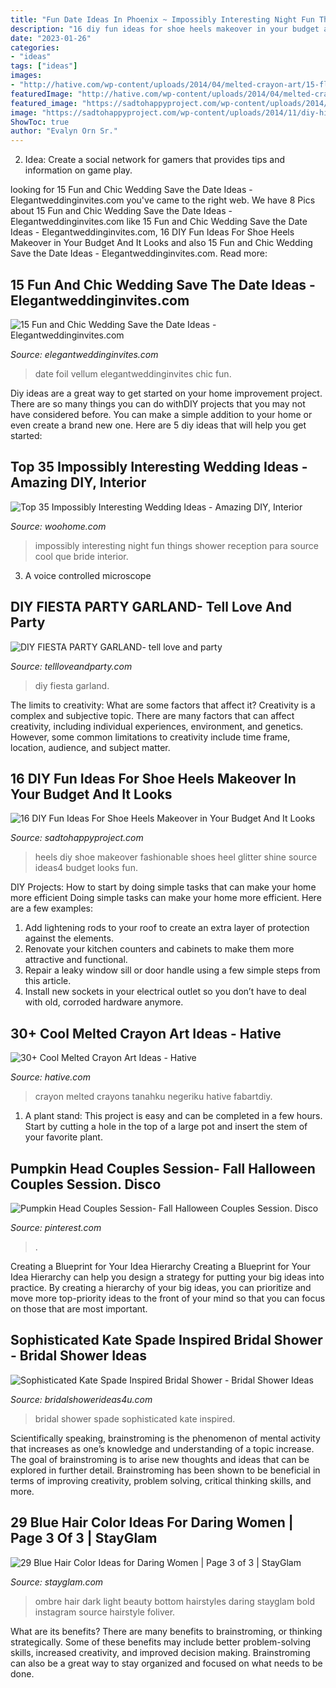 ```yaml
---
title: "Fun Date Ideas In Phoenix ~ Impossibly Interesting Night Fun Things Shower Reception Para Source Cool Que Bride Interior"
description: "16 diy fun ideas for shoe heels makeover in your budget and it looks"
date: "2023-01-26"
categories:
- "ideas"
tags: ["ideas"]
images:
- "http://hative.com/wp-content/uploads/2014/04/melted-crayon-art/15-flowers.jpg"
featuredImage: "http://hative.com/wp-content/uploads/2014/04/melted-crayon-art/15-flowers.jpg"
featured_image: "https://sadtohappyproject.com/wp-content/uploads/2014/11/diy-high-heels-makeover-diy-shoe-makeover-ideas4.jpg"
image: "https://sadtohappyproject.com/wp-content/uploads/2014/11/diy-high-heels-makeover-diy-shoe-makeover-ideas4.jpg"
ShowToc: true
author: "Evalyn Orn Sr."
---
```



2. Idea: Create a social network for gamers that provides tips and information on game play.

	

		
looking for 15 Fun and Chic Wedding Save the Date Ideas - Elegantweddinginvites.com you've came to the right web. We have 8 Pics about 15 Fun and Chic Wedding Save the Date Ideas - Elegantweddinginvites.com like 15 Fun and Chic Wedding Save the Date Ideas - Elegantweddinginvites.com, 16 DIY Fun Ideas For Shoe Heels Makeover in Your Budget And It Looks and also 15 Fun and Chic Wedding Save the Date Ideas - Elegantweddinginvites.com. Read more:
		
    
## 15 Fun And Chic Wedding Save The Date Ideas - Elegantweddinginvites.com

<img loading=lazy src="https://www.elegantweddinginvites.com/wedding-blog/wp-content/uploads/2020/10/foil-vellum-save-the-date-with-photo.jpg" onerror="this.onerror=null;this.src='https://tse4.mm.bing.net/th?id=OIP.J1ukuhxcPft7X3TfOtlp-gHaJ-&amp;pid=15.1';" alt="15 Fun and Chic Wedding Save the Date Ideas - Elegantweddinginvites.com">

_Source: elegantweddinginvites.com_

>date foil vellum elegantweddinginvites chic fun. 

	

Diy ideas are a great way to get started on your home improvement project. There are so many things you can do withDIY projects that you may not have considered before. You can make a simple addition to your home or even create a brand new one. Here are 5 diy ideas that will help you get started:

    
## Top 35 Impossibly Interesting Wedding Ideas - Amazing DIY, Interior

<img loading=lazy src="http://www.woohome.com/wp-content/uploads/2014/02/Impossibly-Interesting-Wedding-Ideas-18.jpg" onerror="this.onerror=null;this.src='https://tse2.mm.bing.net/th?id=OIP.faXxY6GYPFPkLExCaHHzfQHaLH&amp;pid=15.1';" alt="Top 35 Impossibly Interesting Wedding Ideas - Amazing DIY, Interior">

_Source: woohome.com_

>impossibly interesting night fun things shower reception para source cool que bride interior. 

	

3. A voice controlled microscope

    
## DIY FIESTA PARTY GARLAND- Tell Love And Party

<img loading=lazy src="http://tellloveandparty.com/wp-content/uploads/2016/04/Coloful-party-ideas.jpg" onerror="this.onerror=null;this.src='https://tse1.mm.bing.net/th?id=OIP.miPJglUElkgX5RfMct6GggHaLH&amp;pid=15.1';" alt="DIY FIESTA PARTY GARLAND- tell love and party">

_Source: tellloveandparty.com_

>diy fiesta garland. 

	

The limits to creativity: What are some factors that affect it?
Creativity is a complex and subjective topic. There are many factors that can affect creativity, including individual experiences, environment, and genetics. However, some common limitations to creativity include time frame, location, audience, and subject matter.

    
## 16 DIY Fun Ideas For Shoe Heels Makeover In Your Budget And It Looks

<img loading=lazy src="https://sadtohappyproject.com/wp-content/uploads/2014/11/diy-high-heels-makeover-diy-shoe-makeover-ideas4.jpg" onerror="this.onerror=null;this.src='https://tse3.mm.bing.net/th?id=OIP.wAp5qKN54uX2x1U7wmFGhwHaEp&amp;pid=15.1';" alt="16 DIY Fun Ideas For Shoe Heels Makeover in Your Budget And It Looks">

_Source: sadtohappyproject.com_

>heels diy shoe makeover fashionable shoes heel glitter shine source ideas4 budget looks fun. 

	

DIY Projects: How to start by doing simple tasks that can make your home more efficient
Doing simple tasks can make your home more efficient. Here are a few examples:
1. Add lightening rods to your roof to create an extra layer of protection against the elements.
2. Renovate your kitchen counters and cabinets to make them more attractive and functional.
3. Repair a leaky window sill or door handle using a few simple steps from this article. 
4. Install new sockets in your electrical outlet so you don’t have to deal with old, corroded hardware anymore.

    
## 30+ Cool Melted Crayon Art Ideas - Hative

<img loading=lazy src="http://hative.com/wp-content/uploads/2014/04/melted-crayon-art/15-flowers.jpg" onerror="this.onerror=null;this.src='https://tse3.mm.bing.net/th?id=OIP.p_TA_XRZ23g6XZfcSJzzNwHaJ6&amp;pid=15.1';" alt="30+ Cool Melted Crayon Art Ideas - Hative">

_Source: hative.com_

>crayon melted crayons tanahku negeriku hative fabartdiy. 

	

1. A plant stand: This project is easy and can be completed in a few hours. Start by cutting a hole in the top of a large pot and insert the stem of your favorite plant.

    
## Pumpkin Head Couples Session- Fall Halloween Couples Session. Disco

<img loading=lazy src="https://i.pinimg.com/736x/c4/5b/fc/c45bfc96fdf4366ce61639b03cf04d86.jpg" onerror="this.onerror=null;this.src='https://tse2.mm.bing.net/th?id=OIP.bT4YBeL7re4tm_mB19I2ggHaLG&amp;pid=15.1';" alt="Pumpkin Head Couples Session- Fall Halloween Couples Session. Disco">

_Source: pinterest.com_

>. 

	

Creating a Blueprint for Your Idea Hierarchy
Creating a Blueprint for Your Idea Hierarchy can help you design a strategy for putting your big ideas into practice. By creating a hierarchy of your big ideas, you can prioritize and move more top-priority ideas to the front of your mind so that you can focus on those that are most important.

    
## Sophisticated Kate Spade Inspired Bridal Shower - Bridal Shower Ideas

<img loading=lazy src="https://www.bridalshowerideas4u.com/wp-content/uploads/2016/05/Sophisticated-Kate-Spade-Inspired-Bridal-Shower-Glitter-Balloon-600x900.jpg" onerror="this.onerror=null;this.src='https://tse1.mm.bing.net/th?id=OIP.ZFA70pDuxEYHytlbn4s1qQHaLH&amp;pid=15.1';" alt="Sophisticated Kate Spade Inspired Bridal Shower - Bridal Shower Ideas">

_Source: bridalshowerideas4u.com_

>bridal shower spade sophisticated kate inspired. 

	

Scientifically speaking, brainstroming is the phenomenon of mental activity that increases as one’s knowledge and understanding of a topic increase. The goal of brainstroming is to arise new thoughts and ideas that can be explored in further detail. Brainstroming has been shown to be beneficial in terms of improving creativity, problem solving, critical thinking skills, and more.

    
## 29 Blue Hair Color Ideas For Daring Women | Page 3 Of 3 | StayGlam

<img loading=lazy src="https://stayglam.com/wp-content/uploads/2015/08/markathturn.jpg" onerror="this.onerror=null;this.src='https://tse3.mm.bing.net/th?id=OIP.Ic8ArFms6rES290UgLKi-wAAAA&amp;pid=15.1';" alt="29 Blue Hair Color Ideas for Daring Women | Page 3 of 3 | StayGlam">

_Source: stayglam.com_

>ombre hair dark light beauty bottom hairstyles daring stayglam bold instagram source hairstyle foliver. 

	

What are its benefits?
There are many benefits to brainstroming, or thinking strategically. Some of these benefits may include better problem-solving skills, increased creativity, and improved decision making. Brainstroming can also be a great way to stay organized and focused on what needs to be done.

